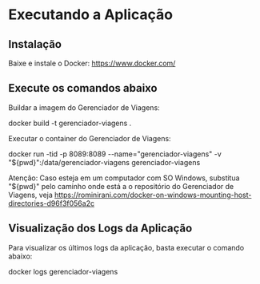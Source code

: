 # Executando a Aplicação

## Instalação

Baixe e instale o Docker:
https://www.docker.com/

## Execute os comandos abaixo

Buildar a imagem do Gerenciador de Viagens:

docker build -t gerenciador-viagens .

Executar o container do Gerenciador de Viagens:

docker run -tid -p 8089:8089 --name="gerenciador-viagens" -v "${pwd}":/data/gerenciador-viagens gerenciador-viagens

Atenção: Caso esteja em um computador com SO Windows, substitua "${pwd}" pelo caminho onde está a o repositório do Gerenciador de Viagens, veja https://rominirani.com/docker-on-windows-mounting-host-directories-d96f3f056a2c

## Visualização dos Logs da Aplicação

Para visualizar os últimos logs da aplicação, basta executar o comando abaixo:

docker logs gerenciador-viagens

